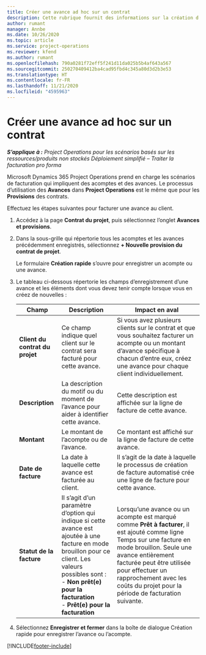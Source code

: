 ```yaml
---
title: Créer une avance ad hoc sur un contrat
description: Cette rubrique fournit des informations sur la création d’une avance sur un contrat, le cas échéant.
author: rumant
manager: Annbe
ms.date: 10/26/2020
ms.topic: article
ms.service: project-operations
ms.reviewer: kfend
ms.author: rumant
ms.openlocfilehash: 790a0281f72eff5f241d11da025b5b4af643a567
ms.sourcegitcommit: 250270409412ba4cad95fbd4c345a80d3d2b3e53
ms.translationtype: HT
ms.contentlocale: fr-FR
ms.lasthandoff: 11/21/2020
ms.locfileid: "4595963"
---
```

# <a name="creating-an-ad-hoc-advance-on-a-contract"></a>Créer une avance ad hoc sur un contrat

_**S’applique à :** Project Operations pour les scénarios basés sur les ressources/produits non stockés Déploiement simplifié – Traiter la facturation pro forma_

Microsoft Dynamics 365 Project Operations prend en charge les scénarios de facturation qui impliquent des acomptes et des avances. Le processus d’utilisation des **Avances** dans **Project Operations** est le même que pour les **Provisions** des contrats. 

Effectuez les étapes suivantes pour facturer une avance au client.

1. Accédez à la page **Contrat du projet**, puis sélectionnez l’onglet **Avances et provisions**.
2. Dans la sous-grille qui répertorie tous les acomptes et les avances précédemment enregistrés, sélectionnez **+ Nouvelle provision du contrat de projet**. 

    Le formulaire **Création rapide** s’ouvre pour enregistrer un acompte ou une avance.
    
3. Le tableau ci-dessous répertorie les champs d’enregistrement d’une avance et les éléments dont vous devez tenir compte lorsque vous en créez de nouvelles :

    | Champ | Description | Impact en aval |
    | --- | --- | --- |
    | **Client du contrat du projet** | Ce champ indique quel client sur le contrat sera facturé pour cette avance. | Si vous avez plusieurs clients sur le contrat et que vous souhaitez facturer un acompte ou un montant d’avance spécifique à chacun d’entre eux, créez une avance pour chaque client individuellement. |
    | **Description** | La description du motif ou du moment de l’avance pour aider à identifier cette avance. | Cette description est affichée sur la ligne de facture de cette avance. |
    | **Montant** | Le montant de l’acompte ou de l’avance. | Ce montant est affiché sur la ligne de facture de cette avance. |
    | **Date de facture** | La date à laquelle cette avance est facturée au client. | Il s’agit de la date à laquelle le processus de création de facture automatisé crée une ligne de facture pour cette avance. |
    | **Statut de la facture** | Il s’agit d’un paramètre d’option qui indique si cette avance est ajoutée à une facture en mode brouillon pour ce client. Les valeurs possibles sont :</br>- **Non prêt(e) pour la facturation**</br>- **Prêt(e) pour la facturation** | Lorsqu’une avance ou un acompte est marqué comme **Prêt à facturer**, il est ajouté comme ligne Temps sur une facture en mode brouillon. Seule une avance entièrement facturée peut être utilisée pour effectuer un rapprochement avec les coûts du projet pour la période de facturation suivante. |

4. Sélectionnez **Enregistrer et fermer** dans la boîte de dialogue Création rapide pour enregistrer l’avance ou l’acompte.


[!INCLUDE[footer-include](../../includes/footer-banner.md)]